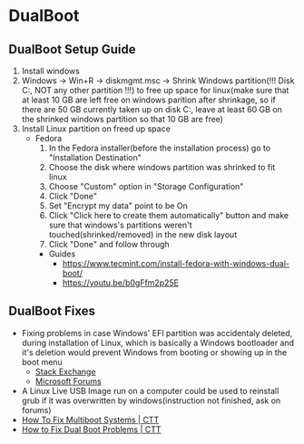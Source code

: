 # DualBoot
## DualBoot Setup Guide
1. Install windows
2. Windows -> Win+R -> diskmgmt.msc -> Shrink Windows partition(!!! Disk C:, NOT any other partition !!!) to free up space for linux(make sure that at least 10 GB are left free on windows parition after shrinkage, so if there are 50 GB currently taken up on disk C:, leave at least 60 GB on the shrinked windows partition so that 10 GB are free)
3. Install Linux partition on freed up space
	* Fedora
		1. In the Fedora installer(before the installation process) go to "Installation Destination"
		2. Choose the disk where windows partition was shrinked to fit linux
		3. Choose "Custom" option in "Storage Configuration"
		4. Click "Done"
		5. Set "Encrypt my data" point to be On
		6. Click "Click here to create them automatically" button and make sure that windows's partitions weren't touched(shrinked/removed) in the new disk layout
		7. Click "Done" and follow through
		* Guides
			* https://www.tecmint.com/install-fedora-with-windows-dual-boot/
			* https://youtu.be/b0gFfm2p25E

## DualBoot Fixes
* Fixing problems in case Windows' EFI partition was accidentaly deleted, during installation of Linux, which is basically a Windows bootloader and it's deletion would prevent Windows from booting or showing up in the boot menu
	* [Stack Exchange](https://unix.stackexchange.com/questions/671607/deleted-the-windows-efi-partition-what-to-do)
	* [Microsoft Forums](https://answers.microsoft.com/en-us/windows/forum/all/accidentally-deleted-windows-10-boot-partition-how/181745f9-3303-4968-9851-5c213db9c89c)
* A Linux Live USB Image run on a computer could be used to reinstall grub if it was overwritten by windows(instruction not finished, ask on forums)
* [How To Fix Multiboot Systems | CTT](https://youtu.be/3oQfnNhk7qU)
* [How to Fix Dual Boot Problems | CTT](https://youtu.be/gEB6JEYZekE)
